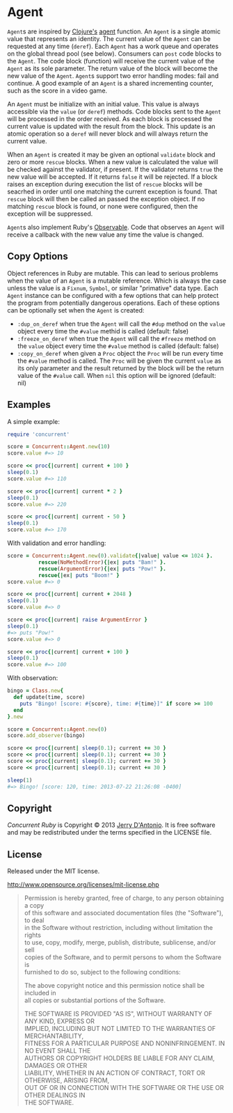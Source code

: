 # Agent

`Agent`s are inspired by [Clojure's](http://clojure.org/) [agent](http://clojure.org/agents) function.
An `Agent` is a single atomic value that represents an identity. The current value
of the `Agent` can be requested at any time (`deref`). Each `Agent` has a work queue and operates on
the global thread pool (see below). Consumers can `post` code blocks to the
`Agent`. The code block (function) will receive the current value of the `Agent` as its sole
parameter. The return value of the block will become the new value of the `Agent`. `Agent`s support
two error handling modes: fail and continue. A good example of an `Agent` is a shared incrementing
counter, such as the score in a video game.

An `Agent` must be initialize with an initial value. This value is always accessible via the `value`
(or `deref`) methods. Code blocks sent to the `Agent` will be processed in the order received. As
each block is processed the current value is updated with the result from the block. This update
is an atomic operation so a `deref` will never block and will always return the current value.

When an `Agent` is created it may be given an optional `validate` block and zero or more `rescue`
blocks. When a new value is calculated the value will be checked against the validator, if present.
If the validator returns `true` the new value will be accepted. If it returns `false` it will be
rejected. If a block raises an exception during execution the list of `rescue` blocks will be
seacrhed in order until one matching the current exception is found. That `rescue` block will
then be called an passed the exception object. If no matching `rescue` block is found, or none
were configured, then the exception will be suppressed.

`Agent`s also implement Ruby's [Observable](http://ruby-doc.org/stdlib-2.0/libdoc/observer/rdoc/Observable.html).
Code that observes an `Agent` will receive a callback with the new value any time the value
is changed.

## Copy Options

Object references in Ruby are mutable. This can lead to serious problems when
the value of an `Agent` is a mutable reference. Which is always the case unless
the value is a `Fixnum`, `Symbol`, or similar "primative" data type. Each
`Agent` instance can be configured with a few options that can help protect the
program from potentially dangerous operations. Each of these options can be
optionally set when the `Agent` is created:

* `:dup_on_deref` when true the `Agent` will call the `#dup` method on the
  `value` object every time the `#value` methid is called (default: false)
* `:freeze_on_deref` when true the `Agent` will call the `#freeze` method on the
  `value` object every time the `#value` method is called (default: false)
* `:copy_on_deref` when given a `Proc` object the `Proc` will be run every time
  the `#value` method is called. The `Proc` will be given the current `value` as
  its only parameter and the result returned by the block will be the return
  value of the `#value` call. When `nil` this option will be ignored (default:
  nil)

## Examples

A simple example:

```ruby
require 'concurrent'

score = Concurrent::Agent.new(10)
score.value #=> 10

score << proc{|current| current + 100 }
sleep(0.1)
score.value #=> 110

score << proc{|current| current * 2 }
sleep(0.1)
score.value #=> 220

score << proc{|current| current - 50 }
sleep(0.1)
score.value #=> 170
```

With validation and error handling:

```ruby
score = Concurrent::Agent.new(0).validate{|value| value <= 1024 }.
          rescue(NoMethodError){|ex| puts "Bam!" }.
          rescue(ArgumentError){|ex| puts "Pow!" }.
          rescue{|ex| puts "Boom!" }
score.value #=> 0

score << proc{|current| current + 2048 }
sleep(0.1)
score.value #=> 0

score << proc{|current| raise ArgumentError }
sleep(0.1)
#=> puts "Pow!"
score.value #=> 0

score << proc{|current| current + 100 }
sleep(0.1)
score.value #=> 100
```

With observation:

```ruby
bingo = Class.new{
  def update(time, score)
    puts "Bingo! [score: #{score}, time: #{time}]" if score >= 100
  end
}.new

score = Concurrent::Agent.new(0)
score.add_observer(bingo)

score << proc{|current| sleep(0.1); current += 30 }
score << proc{|current| sleep(0.1); current += 30 }
score << proc{|current| sleep(0.1); current += 30 }
score << proc{|current| sleep(0.1); current += 30 }

sleep(1)
#=> Bingo! [score: 120, time: 2013-07-22 21:26:08 -0400]
```

## Copyright

*Concurrent Ruby* is Copyright &copy; 2013 [Jerry D'Antonio](https://twitter.com/jerrydantonio).
It is free software and may be redistributed under the terms specified in the LICENSE file.

## License

Released under the MIT license.

http://www.opensource.org/licenses/mit-license.php  

> Permission is hereby granted, free of charge, to any person obtaining a copy  
> of this software and associated documentation files (the "Software"), to deal  
> in the Software without restriction, including without limitation the rights  
> to use, copy, modify, merge, publish, distribute, sublicense, and/or sell  
> copies of the Software, and to permit persons to whom the Software is  
> furnished to do so, subject to the following conditions:  
> 
> The above copyright notice and this permission notice shall be included in  
> all copies or substantial portions of the Software.  
> 
> THE SOFTWARE IS PROVIDED "AS IS", WITHOUT WARRANTY OF ANY KIND, EXPRESS OR  
> IMPLIED, INCLUDING BUT NOT LIMITED TO THE WARRANTIES OF MERCHANTABILITY,  
> FITNESS FOR A PARTICULAR PURPOSE AND NONINFRINGEMENT. IN NO EVENT SHALL THE  
> AUTHORS OR COPYRIGHT HOLDERS BE LIABLE FOR ANY CLAIM, DAMAGES OR OTHER  
> LIABILITY, WHETHER IN AN ACTION OF CONTRACT, TORT OR OTHERWISE, ARISING FROM,  
> OUT OF OR IN CONNECTION WITH THE SOFTWARE OR THE USE OR OTHER DEALINGS IN  
> THE SOFTWARE.  
